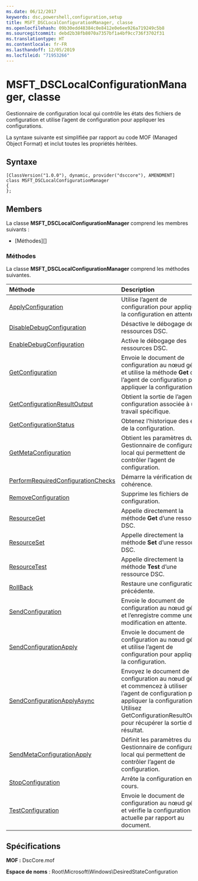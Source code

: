 ```yaml
---
ms.date: 06/12/2017
keywords: dsc,powershell,configuration,setup
title: MSFT_DSCLocalConfigurationManager, classe
ms.openlocfilehash: 09b30edd48384c0e8412e0e6ee926a719249c5b8
ms.sourcegitcommit: debd2b38fb8070a7357bf1a4bf9cc736f3702f31
ms.translationtype: HT
ms.contentlocale: fr-FR
ms.lasthandoff: 12/05/2019
ms.locfileid: "71953266"
---
```

# <a name="msft_dsclocalconfigurationmanager-class"></a>MSFT_DSCLocalConfigurationManager, classe

Gestionnaire de configuration local qui contrôle les états des fichiers de configuration et utilise l’agent de configuration pour appliquer les configurations.

La syntaxe suivante est simplifiée par rapport au code MOF (Managed Object Format) et inclut toutes les propriétés héritées.

## <a name="syntax"></a>Syntaxe

```
[ClassVersion("1.0.0"), dynamic, provider("dsccore"), AMENDMENT]
class MSFT_DSCLocalConfigurationManager
{
};
```

## <a name="members"></a>Members

La classe **MSFT_DSCLocalConfigurationManager** comprend les membres suivants :

- [Méthodes][]

### <a name="methods"></a>Méthodes

La classe **MSFT_DSCLocalConfigurationManager** comprend les méthodes suivantes.

|Méthode |Description |
|:--- |:---|
| [ApplyConfiguration](msft-dsclocalconfigurationmanager-applyconfiguration.md)| Utilise l’agent de configuration pour appliquer la configuration en attente.|
| [DisableDebugConfiguration](msft-dsclocalconfigurationmanager-disabledebugconfiguration.md)| Désactive le débogage des ressources DSC.|
| [EnableDebugConfiguration](msft-dsclocalconfigurationmanager-enabledebugconfiguration.md)| Active le débogage des ressources DSC.|
| [GetConfiguration](msft-dsclocalconfigurationmanager-getconfiguration.md)| Envoie le document de configuration au nœud géré et utilise la méthode **Get** de l’agent de configuration pour appliquer la configuration.|
| [GetConfigurationResultOutput](msft-dsclocalconfigurationmanager-getconfigurationresultoutput.md)| Obtient la sortie de l’agent de configuration associée à un travail spécifique.|
| [GetConfigurationStatus](msft-dsclocalconfigurationmanager-getconfigurationstatus.md)| Obtenez l’historique des états de la configuration.|
| [GetMetaConfiguration](msft-dsclocalconfigurationmanager-getmetaconfiguration.md)| Obtient les paramètres du Gestionnaire de configuration local qui permettent de contrôler l’agent de configuration.|
| [PerformRequiredConfigurationChecks](msft-dsclocalconfigurationmanager-performrequiredconfigurationchecks.md)| Démarre la vérification de cohérence.|
| [RemoveConfiguration](msft-dsclocalconfigurationmanager-removeconfiguration.md)| Supprime les fichiers de configuration.|
| [ResourceGet](msft-dsclocalconfigurationmanager-resourceget.md)| Appelle directement la méthode **Get** d’une ressource DSC.|
| [ResourceSet](msft-dsclocalconfigurationmanager-resourceset.md)| Appelle directement la méthode **Set** d’une ressource DSC.|
| [ResourceTest](msft-dsclocalconfigurationmanager-resourcetest.md)| Appelle directement la méthode **Test** d’une ressource DSC.|
| [RollBack](msft-dsclocalconfigurationmanager-rollback.md)| Restaure une configuration précédente.|
| [SendConfiguration](msft-dsclocalconfigurationmanager-sendconfiguration.md)| Envoie le document de configuration au nœud géré et l’enregistre comme une modification en attente.|
| [SendConfigurationApply](msft-dsclocalconfigurationmanager-sendconfigurationapply.md)| Envoie le document de configuration au nœud géré et utilise l’agent de configuration pour appliquer la configuration.|
| [SendConfigurationApplyAsync](msft-dsclocalconfigurationmanager-sendconfigurationapplyasync.md)| Envoyez le document de configuration au nœud géré et commencez à utiliser l’agent de configuration pour appliquer la configuration. Utilisez GetConfigurationResultOutput pour récupérer la sortie du résultat.|
| [SendMetaConfigurationApply](msft-dsclocalconfigurationmanager-sendmetaconfigurationapply.md)| Définit les paramètres du Gestionnaire de configuration local qui permettent de contrôler l’agent de configuration.|
| [StopConfiguration](msft-dsclocalconfigurationmanager-stopconfiguration.md)| Arrête la configuration en cours.|
| [TestConfiguration](msft-dsclocalconfigurationmanager-testconfiguration.md)| Envoie le document de configuration au nœud géré et vérifie la configuration actuelle par rapport au document.|

## <a name="requirements"></a>Spécifications

**MOF :** DscCore.mof

**Espace de noms** : Root\Microsoft\Windows\DesiredStateConfiguration
